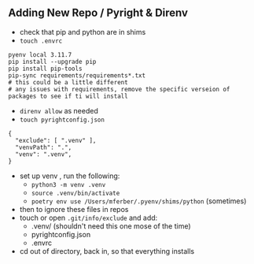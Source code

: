 ## Adding New Repo / Pyright & Direnv
- check that pip and python are in shims
- `touch .envrc`
```
pyenv local 3.11.7
pip install --upgrade pip
pip install pip-tools
pip-sync requirements/requirements*.txt
# this could be a little different
# any issues with requirements, remove the specific verseion of packages to see if ti will install
```
- `direnv allow` as needed
- `touch pyrightconfig.json`
```
{
  "exclude": [ ".venv" ],
  "venvPath": ".",
  "venv": ".venv",
}
```
- set up venv , run the following:
    - `python3 -m venv .venv`
    - `source .venv/bin/activate`
    - `poetry env use /Users/mferber/.pyenv/shims/python` (sometimes)
- then to ignore these files in repos
- touch or open `.git/info/exclude` and add:
    - .venv/ (shouldn't need this one mose of the time)
    - pyrightconfig.json
    - .envrc
- cd out of directory, back in, so that everything installs
